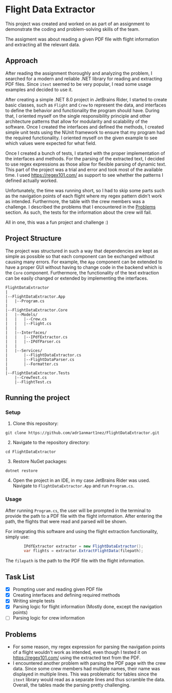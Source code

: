 # Flight Data Extractor

This project was created and worked on as part of an assignment to demonstrate the coding and problem-solving skills of the team.

The assigment was about reading a given PDF file with flight information and extracting all the relevant data.

## Approach

After reading the assignment thoroughly and analyzing the problem, I searched for a modern and reliable .NET library for reading and extracting PDF files. Since `itext` seemed to be very popular, I read some usage examples and decided to use it.

After creating a simple .NET 8.0 project in JetBrains Rider, I started to create basic classes, such as `Flight` and `Crew` to represent the data, and interfaces to define the behavior and functionality the program should have. During that, I oriented myself on the single responsibility principle and other architecture patterns that allow for modularity and scalability of the software. Once I created the interfaces and defined the methods, I created simple unit tests using the NUnit framework to ensure that my program had the required functionality. I oriented myself on the given example to see which values were expected for what field.

Once I created a bunch of tests, I started with the proper implementation of the interfaces and methods. For the parsing of the extracted text, I decided to use regex expressions as those allow for flexible parsing of dynamic text. This part of the project was a trial and error and took most of the available time. I used https://regex101.com/ as support to see whether the patterns I defined actually worked.

Unfortunately, the time was running short, so I had to skip some parts such as the navigation points of each flight where my regex pattern didn't work as intended. Furthermore, the table with the crew members was a challenge. I described the problems that I encountered in the [Problems](#problems) section. As such, the tests for the information about the crew will fail.

All in one, this was a fun project and challenge :)

## Project Structure

The project was structured in such a way that dependencies are kept as simple as possible so that each component can be exchanged without causing many errors. For example, the `App` component can be extended to have a proper GUI without having to change code in the backend which is the `Core` component. Furthermore, the functionality of the text extraction can be easily changed or extended by implementing the interfaces.

```
FlightDataExtractor
|
|--FlightDataExtractor.App
|   |--Program.cs
|
|--FlightDataExtractor.Core
|   |--Models/
|   |   |--Crew.cs
|   |   |--Flight.cs
|   |   
|   |--Interfaces/
|   |   |--IPdfExtractor.cs
|   |   |--IPdfParser.cs
|   |   
|   |--Services/
|       |--FlightDataExtractor.cs
|       |--FlightDataParser.cs
|       |--Formatter.cs
|
|--FlightDataExtractor.Tests
    |--CrewTest.cs
    |--FlightTest.cs
```

## Running the project

### Setup

1. Clone this repository:
```
git clone https://github.com/adr1anmart1nez/FlightDataExtractor.git
```
2. Navigate to the repository directory:
```
cd FlightDataExtractor
```
3. Restore NuGet packages:
```
dotnet restore
```
4. Open the project in an IDE, in my case JetBrains Rider was used. Navigate to `FlightDataExtractor.App` and run `Program.cs`.

### Usage

After running `Program.cs`, the user will be prompted in the terminal to provide the path to a PDF file with the flight information. After entering the path, the flights that were read and parsed will be shown.

For integrating this software and using the flight extraction functionality, simply use:
```csharp
        IPdfExtractor extractor = new FlightDataExtractor();
        var flights = extractor.ExtractFlightData(filepath);
```
The `filepath` is the path to the PDF file with the flight information.

## Task List

- [x] Prompting user and reading given PDF file
- [x] Creating interfaces and defining required methods
- [x] Writing simple tests
- [x] Parsing logic for flight information (Mostly done, except the navigation points)
- [ ] Parsing logic for crew information

## Problems

- For some reason, my regex expression for parsing the navigation points of a flight wouldn't work as intended, even though I tested it on https://regex101.com/ using the extracted text from the PDF.
- I encountered another problem with parsing the PDF page with the crew data. Since some crew members had multiple names, their name was displayed in multiple lines. This was problematic for tables since the `itext` library would read as a separate lines and thus scramble the data. Overall, the tables made the parsing pretty challenging.